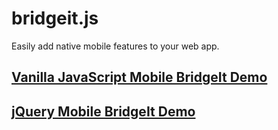 bridgeit.js
===========

Easily add native mobile features to your web app.

## [Vanilla JavaScript Mobile BridgeIt Demo](http://bridgeit.github.io/demo/ "Easily add native mobile features to your web app...")

## [jQuery Mobile BridgeIt Demo](http://bridgeit.github.io/demo-jqm/ "Easily add native mobile features to your web app...")
